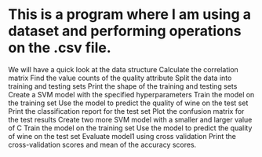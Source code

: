 # This is a program where I am using a dataset and performing operations on the .csv file. 
We will have a quick look at the data structure
Calculate the correlation matrix
Find the value counts of the quality attribute
Split the data into training and testing sets 
Print the shape of the training and testing sets
Create a SVM model with the specified hyperparameters 
Train the model on the training set
Use the model to predict the quality of wine on the test set
Print the classification report for the test set
Plot the confusion matrix for the test results
Create two more SVM model with a smaller and larger value of C
Train the model on the training set
Use the model to predict the quality of wine on the test set
Evaluate model1 using cross validation
Print the cross-validation scores and mean of the accuracy scores.
